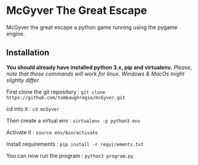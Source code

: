 # McGyver The Great Escape

McGyver the great escape a python game running using the pygame engine.

## Installation

**You should already have installed python 3.x, pip and virtualenv.**
*Please, note that those commands will work for linux. Windows & MacOs might slightly differ.*


First clone the git repository :
`git clone https://github.com/tombaughregio/mcGyver.git`


cd into it : `cd mcGyver`

Then create a virtual env : `virtualenv -p python3 env`

Activate it : `source env/bin/activate`

Install requirements : ` pip install -r requirements.txt `

You can now run the program : ` python3 program.py `
